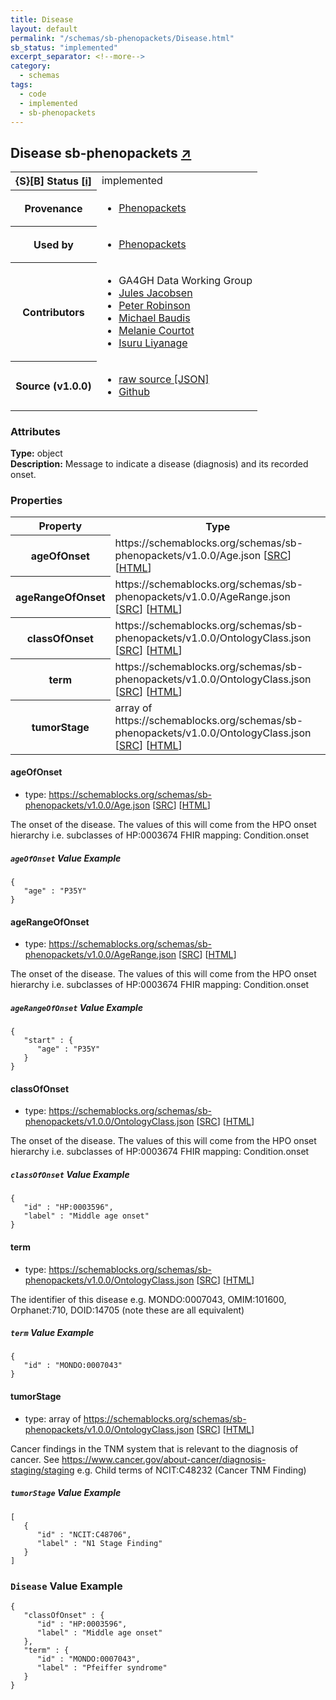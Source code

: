 ```yaml
---
title: Disease
layout: default
permalink: "/schemas/sb-phenopackets/Disease.html"
sb_status: "implemented"
excerpt_separator: <!--more-->
category:
  - schemas
tags:
  - code
  - implemented
  - sb-phenopackets
---
```



<div id="schema-header-title">
  <h2>Disease <span id="schema-header-title-project">sb-phenopackets <a href="https://github.com/ga4gh-schemablocks/sb-phenopackets" target="_BLANK">&nearr;</a></span> </h2>
</div>

<table id="schema-header-table">
  <tr>
    <th>{S}[B] Status <a href="https://schemablocks.org/about/sb-status-levels.html">[i]</a></th>
    <td><div id="schema-header-status">implemented</div></td>
  </tr>

  <tr>
    <th>Provenance</th>
    <td>
      <ul>
<li><a href="https://github.com/phenopackets/phenopacket-schema/blob/master/docs/disease.rst">Phenopackets</a></li>
      </ul>
    </td>
  </tr>
  <tr>
    <th>Used by</th>
    <td>
      <ul>
<li><a href="https://github.com/phenopackets/phenopacket-schema/blob/master/docs/disease.rst">Phenopackets</a></li>
      </ul>
    </td>
  </tr>

<!--more-->

  <tr>
    <th>Contributors</th>
    <td>
      <ul>
<li>GA4GH Data Working Group</li>
<li><a href="https://orcid.org/0000-0002-3265-15918">Jules Jacobsen</a></li>
<li><a href="https://orcid.org/0000-0002-0736-91998">Peter Robinson</a></li>
<li><a href="https://orcid.org/0000-0002-9903-4248">Michael Baudis</a></li>
<li><a href="https://orcid.org/0000-0002-9551-6370">Melanie Courtot</a></li>
<li><a href="https://orcid.org/0000-0002-4839-5158">Isuru Liyanage</a></li>
      </ul>
    </td>
  </tr>
  <tr>
    <th>Source (v1.0.0)</th>
    <td>
      <ul>
        <li><a href="current/Disease.json" target="_BLANK">raw source [JSON]</a></li>
        <li><a href="https://github.com/ga4gh-schemablocks/sb-phenopackets/blob/master/schemas/Disease.yaml" target="_BLANK">Github</a></li>
      </ul>
    </td>
  </tr>
</table>

<div id="schema-attributes-title">
  <h3>Attributes</h3>
</div>

  
__Type:__ object  
__Description:__ Message to indicate a disease (diagnosis) and its recorded onset.


### Properties

<table id="schema-properties-table">
  <tr>
    <th>Property</th>
    <th>Type</th>
  </tr>
  <tr>
    <th>ageOfOnset</th>
    <td>https://schemablocks.org/schemas/sb-phenopackets/v1.0.0/Age.json [<a href="https://schemablocks.org/schemas/sb-phenopackets/v1.0.0/Age.json" target="_BLANK">SRC</a>] [<a href="https://schemablocks.org/schemas/sb-phenopackets/Age.html" target="_BLANK">HTML</a>]</td>
  </tr>
  <tr>
    <th>ageRangeOfOnset</th>
    <td>https://schemablocks.org/schemas/sb-phenopackets/v1.0.0/AgeRange.json [<a href="https://schemablocks.org/schemas/sb-phenopackets/v1.0.0/AgeRange.json" target="_BLANK">SRC</a>] [<a href="https://schemablocks.org/schemas/sb-phenopackets/AgeRange.html" target="_BLANK">HTML</a>]</td>
  </tr>
  <tr>
    <th>classOfOnset</th>
    <td>https://schemablocks.org/schemas/sb-phenopackets/v1.0.0/OntologyClass.json [<a href="https://schemablocks.org/schemas/sb-phenopackets/v1.0.0/OntologyClass.json" target="_BLANK">SRC</a>] [<a href="https://schemablocks.org/schemas/sb-phenopackets/OntologyClass.html" target="_BLANK">HTML</a>]</td>
  </tr>
  <tr>
    <th>term</th>
    <td>https://schemablocks.org/schemas/sb-phenopackets/v1.0.0/OntologyClass.json [<a href="https://schemablocks.org/schemas/sb-phenopackets/v1.0.0/OntologyClass.json" target="_BLANK">SRC</a>] [<a href="https://schemablocks.org/schemas/sb-phenopackets/OntologyClass.html" target="_BLANK">HTML</a>]</td>
  </tr>
  <tr>
    <th>tumorStage</th>
    <td>array of https://schemablocks.org/schemas/sb-phenopackets/v1.0.0/OntologyClass.json [<a href="https://schemablocks.org/schemas/sb-phenopackets/v1.0.0/OntologyClass.json" target="_BLANK">SRC</a>] [<a href="https://schemablocks.org/schemas/sb-phenopackets/OntologyClass.html" target="_BLANK">HTML</a>]</td>
  </tr>

</table>


#### ageOfOnset

* type: https://schemablocks.org/schemas/sb-phenopackets/v1.0.0/Age.json [<a href="https://schemablocks.org/schemas/sb-phenopackets/v1.0.0/Age.json" target="_BLANK">SRC</a>] [<a href="https://schemablocks.org/schemas/sb-phenopackets/Age.html" target="_BLANK">HTML</a>]

The onset of the disease. The values of this will come from the HPO onset hierarchy
i.e. subclasses of HP:0003674
FHIR mapping: Condition.onset


##### `ageOfOnset` Value Example  

```
{
   "age" : "P35Y"
}
```

#### ageRangeOfOnset

* type: https://schemablocks.org/schemas/sb-phenopackets/v1.0.0/AgeRange.json [<a href="https://schemablocks.org/schemas/sb-phenopackets/v1.0.0/AgeRange.json" target="_BLANK">SRC</a>] [<a href="https://schemablocks.org/schemas/sb-phenopackets/AgeRange.html" target="_BLANK">HTML</a>]

The onset of the disease. The values of this will come from the HPO onset hierarchy
i.e. subclasses of HP:0003674
FHIR mapping: Condition.onset


##### `ageRangeOfOnset` Value Example  

```
{
   "start" : {
      "age" : "P35Y"
   }
}
```

#### classOfOnset

* type: https://schemablocks.org/schemas/sb-phenopackets/v1.0.0/OntologyClass.json [<a href="https://schemablocks.org/schemas/sb-phenopackets/v1.0.0/OntologyClass.json" target="_BLANK">SRC</a>] [<a href="https://schemablocks.org/schemas/sb-phenopackets/OntologyClass.html" target="_BLANK">HTML</a>]

The onset of the disease. The values of this will come from the HPO onset hierarchy
i.e. subclasses of HP:0003674
FHIR mapping: Condition.onset


##### `classOfOnset` Value Example  

```
{
   "id" : "HP:0003596",
   "label" : "Middle age onset"
}
```

#### term

* type: https://schemablocks.org/schemas/sb-phenopackets/v1.0.0/OntologyClass.json [<a href="https://schemablocks.org/schemas/sb-phenopackets/v1.0.0/OntologyClass.json" target="_BLANK">SRC</a>] [<a href="https://schemablocks.org/schemas/sb-phenopackets/OntologyClass.html" target="_BLANK">HTML</a>]

The identifier of this disease
e.g. MONDO:0007043, OMIM:101600, Orphanet:710, DOID:14705 (note these are all equivalent)


##### `term` Value Example  

```
{
   "id" : "MONDO:0007043"
}
```

#### tumorStage

* type: array of https://schemablocks.org/schemas/sb-phenopackets/v1.0.0/OntologyClass.json [<a href="https://schemablocks.org/schemas/sb-phenopackets/v1.0.0/OntologyClass.json" target="_BLANK">SRC</a>] [<a href="https://schemablocks.org/schemas/sb-phenopackets/OntologyClass.html" target="_BLANK">HTML</a>]

Cancer findings in the TNM system that is relevant to the diagnosis of cancer.
See https://www.cancer.gov/about-cancer/diagnosis-staging/staging
e.g. Child terms of NCIT:C48232 (Cancer TNM Finding)


##### `tumorStage` Value Example  

```
[
   {
      "id" : "NCIT:C48706",
      "label" : "N1 Stage Finding"
   }
]
```


### `Disease` Value Example  

```
{
   "classOfOnset" : {
      "id" : "HP:0003596",
      "label" : "Middle age onset"
   },
   "term" : {
      "id" : "MONDO:0007043",
      "label" : "Pfeiffer syndrome"
   }
}
```



